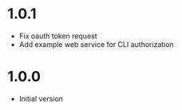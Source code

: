 # 1.0.1

* Fix oauth token request
* Add example web service for CLI authorization

# 1.0.0

* Initial version
